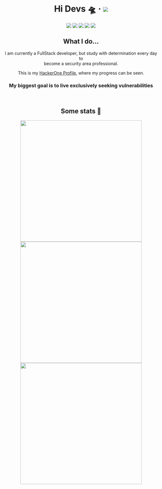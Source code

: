 <p align="center">
  <h1 align="center">Hi Devs 🛸 &middot; <img src="https://komarev.com/ghpvc/?username=taylorho&color=brightgreen&label=Visitas+Ao+Perfil" /></h1>
  <div align="center">
    <a href="https://github.com/TaylorHo"><img src="https://img.shields.io/badge/-Github-000?style=flat-square&logo=Github&logoColor=white" /></a>
    <a href="https://hackerone.com/taylorho"><img src="https://img.shields.io/badge/-Hackerone-494649?style=flat-square&logo=Hackerone&logoColor=white" /></a>
    <a href="mailto:taylorho.ta@gmail.com"><img src="https://img.shields.io/badge/-Gmail-c14438?style=flat-square&logo=Gmail&logoColor=white" /></a>
    <a href="https://discord.com/users/510580117723152394"><img src="https://img.shields.io/badge/-Discord-5C6BC0?style=flat-square&logo=Discord&logoColor=white" /></a>
    <a href="#"><img src="https://img.shields.io/static/v1?label=Lv.&style=flat-square&message=18&color=000" /></a>
  </div>
  <h2 align="center">What I do...</h2>
  <div align="center">
    <p align="center">I am currently a FullStack developer, but study with determination every day to<br/>become a security area professional.</p>
    <p align="center">This is my <a href="https://hackerone.com/taylorho">HackerOne Profile</a>, where my progress can be seen.</p>
    <h3>My biggest goal is to live exclusively seeking vulnerabilities</h3>
  </div>
  <br/>
  <h2 align="center">Some stats 🤩</h2>
  <p align="center">
    <a href="#"><img width="400px" src="https://github-readme-stats.vercel.app/api?username=taylorho&show_icons=true&theme=tokyonight&count_private=true"/></a>
  <a href="#"><img width="400px" src="https://github-readme-stats.vercel.app/api/top-langs?username=taylorho&hide=html&layout=compact&theme=tokyonight&count_private=true&langs_count=4"/></a>
  <a href="#"><img width="400px" src="https://github-readme-stats.vercel.app/api/wakatime?username=taylorho&theme=tokyonight&layout=compact"/></a>
  </p>
</p>
